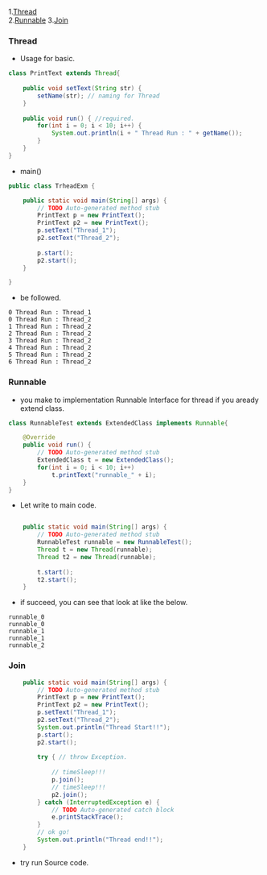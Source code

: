 1.[Thread](#thread)<br>
2.[Runnable](#runnable)
3.[Join](#join)

### Thread

* Usage for basic.
```java
class PrintText extends Thread{
	
	public void setText(String str) {
		setName(str); // naming for Thread
	}
	
	public void run() { //required.
		for(int i = 0; i < 10; i++) {
			System.out.println(i + " Thread Run : " + getName());
		}
	}
}
```

* main()
```java
public class TrheadExm {

	public static void main(String[] args) {
		// TODO Auto-generated method stub
		PrintText p = new PrintText();
		PrintText p2 = new PrintText();
		p.setText("Thread_1");
		p2.setText("Thread_2");
		
		p.start();
		p2.start();
	}

}
```

* be followed.
```shell
0 Thread Run : Thread_1
0 Thread Run : Thread_2
1 Thread Run : Thread_2
2 Thread Run : Thread_2
3 Thread Run : Thread_2
4 Thread Run : Thread_2
5 Thread Run : Thread_2
6 Thread Run : Thread_2
```


### Runnable

* you make to implementation Runnable Interface for thread if you aready extend class.
```java
class RunnableTest extends ExtendedClass implements Runnable{

	@Override
	public void run() {
		// TODO Auto-generated method stub
		ExtendedClass t = new ExtendedClass();
		for(int i = 0; i < 10; i++)
			t.printText("runnable_" + i);
	}
}
```

* Let write to main code.
```java

	public static void main(String[] args) {
		// TODO Auto-generated method stub
		RunnableTest runnable = new RunnableTest();
		Thread t = new Thread(runnable);
		Thread t2 = new Thread(runnable);
		
		t.start();
		t2.start();
	}

```
* if succeed, you can see that look at like the below.
```shell
runnable_0
runnable_0
runnable_1
runnable_1
runnable_2
```

### Join
```java
	public static void main(String[] args) {
		// TODO Auto-generated method stub
		PrintText p = new PrintText();
		PrintText p2 = new PrintText();
		p.setText("Thread_1");
		p2.setText("Thread_2");
		System.out.println("Thread Start!!");
		p.start();
		p2.start();
		
		try { // throw Exception.
			
			// timeSleep!!!
			p.join();
			// timeSleep!!!
			p2.join();
		} catch (InterruptedException e) {
			// TODO Auto-generated catch block
			e.printStackTrace();
		}
		// ok go!
		System.out.println("Thread end!!");
	}
```
* try run Source code.
